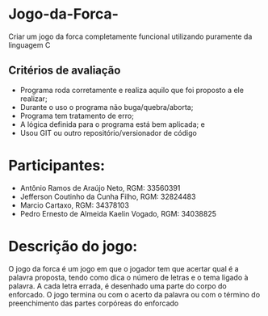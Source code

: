 # Jogo-da-Forca-

Criar um jogo da forca completamente funcional utilizando puramente da linguagem C
## Critérios de avaliação

- Programa roda corretamente e realiza aquilo que foi proposto a ele realizar;
- Durante o uso o programa não buga/quebra/aborta;
- Programa tem tratamento de erro;
- A lógica definida para o programa está bem aplicada; e
- Usou GIT ou outro repositório/versionador de código

# Participantes:
  - Antônio Ramos de Araújo Neto, RGM: 33560391
  - Jefferson Coutinho da Cunha Filho, RGM: 32824483
  - Marcio Cartaxo, RGM: 34378103
  - Pedro Ernesto de Almeida Kaelin Vogado, RGM: 34038825

# Descrição do jogo: 
  O jogo da forca é um jogo em que o jogador tem que acertar qual é a palavra proposta, tendo como dica o número de letras e o tema ligado à palavra. A cada letra errada, é desenhado uma parte do corpo do enforcado.
  O jogo termina ou com o acerto da palavra ou com o término do preenchimento das partes corpóreas do enforcado
